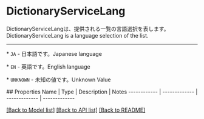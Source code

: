 # DictionaryServiceLang

<div lang=\"ja\">DictionaryServiceLangは、提供される一覧の言語選択を表します。</div> <div lang=\"en\">DictionaryServiceLang is a language selection of the list.</div> <hr> <p>* <code>JA</code> - <span lang=\"ja\">日本語です。</span><span lang=\"en\">Japanese language</span></p> <p>* <code>EN</code> - <span lang=\"ja\">英語です。</span><span lang=\"en\">English language</span></p> <p>* <code>UNKNOWN</code> - <span lang=\"ja\">未知の値です。</span><span lang=\"en\">Unknown Value</span></p> 
## Properties
Name | Type | Description | Notes
------------ | ------------- | ------------- | -------------

[[Back to Model list]](../README.md#documentation-for-models) [[Back to API list]](../README.md#documentation-for-api-endpoints) [[Back to README]](../README.md)


